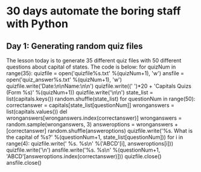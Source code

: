 # 30 days automate the boring staff with Python

## Day 1: Generating random quiz files
The lesson today is to generate 35 different quiz files with 50 different questions about capital of states. The code is below:
for quizNum in range(35):
    quizfile = open('quizfile%s.txt' %(quizNum+1), 'w')
    ansfile = open('quiz_answer%s.txt' %(quizNum+1), 'w')
    quizfile.write('Date:\n\nName:\n\n')
    quizfile.write((' ')*20 + 'Capitals Quizs (Form %s)' %(quizNum+1))
    quizfile.write('\n\n')
    state_list = list(capitals.keys())
    random.shuffle(state_list)
    for questionNum in range(50):
        correctanswer = capitals[state_list[questionNum]]
        wronganswers = list(capitals.values())
        del wronganswers[wronganswers.index(correctanswer)]
        wronganswers = random.sample(wronganswers, 3)
        answeroptions = wronganswers + [correctanswer]
        random.shuffle(answeroptions)
        quizfile.write('%s. What is the capital of %s?' %(questionNum+1, state_list[questionNum]))
        for i in range(4):
            quizfile.write('    %s. %s\n' %('ABCD'[i], answeroptions[i]))
        quizfile.write('\n')
        ansfile.write('%s. %s\n' %(questionNum+1, 'ABCD'[answeroptions.index(correctanswer)]))
    quizfile.close()
    ansfile.close()
